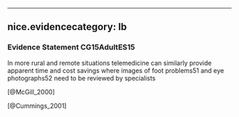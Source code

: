 
---
nice.evidencecategory: Ib
---

### Evidence Statement CG15AdultES15
In more rural and remote situations telemedicine can similarly provide apparent time and cost savings where images of foot problems51 and eye photographs52 need to be reviewed by specialists

[@McGill_2000]

[@Cummings_2001]

